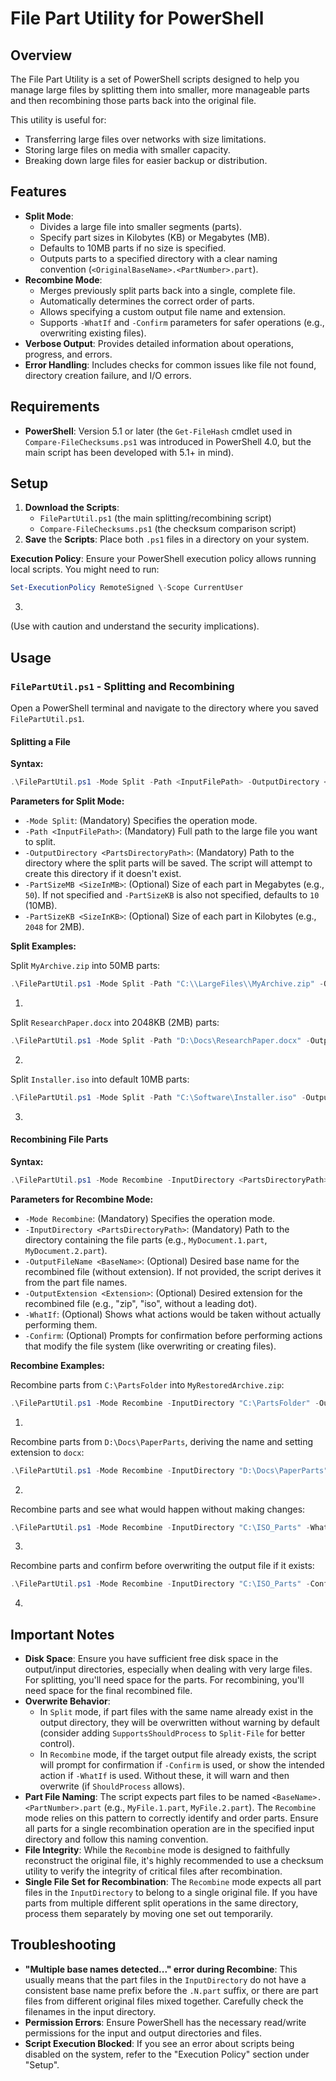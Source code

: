 # **File Part Utility for PowerShell**

## **Overview**

The File Part Utility is a set of PowerShell scripts designed to help you manage large files by splitting them into smaller, more manageable parts and then recombining those parts back into the original file.

This utility is useful for:

* Transferring large files over networks with size limitations.  
* Storing large files on media with smaller capacity.  
* Breaking down large files for easier backup or distribution.

## **Features**

* **Split Mode**:  
  * Divides a large file into smaller segments (parts).  
  * Specify part sizes in Kilobytes (KB) or Megabytes (MB).  
  * Defaults to 10MB parts if no size is specified.  
  * Outputs parts to a specified directory with a clear naming convention (`<OriginalBaseName>.<PartNumber>.part`).  
* **Recombine Mode**:  
  * Merges previously split parts back into a single, complete file.  
  * Automatically determines the correct order of parts.  
  * Allows specifying a custom output file name and extension.  
  * Supports `-WhatIf` and `-Confirm` parameters for safer operations (e.g., overwriting existing files).   
* **Verbose Output**: Provides detailed information about operations, progress, and errors.  
* **Error Handling**: Includes checks for common issues like file not found, directory creation failure, and I/O errors.

## **Requirements**

* **PowerShell**: Version 5.1 or later (the `Get-FileHash` cmdlet used in `Compare-FileChecksums.ps1` was introduced in PowerShell 4.0, but the main script has been developed with 5.1+ in mind).

## **Setup**

1. **Download the Scripts**:  
   * `FilePartUtil.ps1` (the main splitting/recombining script)  
   * `Compare-FileChecksums.ps1` (the checksum comparison script)  
2. **Save** the **Scripts**: Place both `.ps1` files in a directory on your system.

**Execution Policy**: Ensure your PowerShell execution policy allows running local scripts. You might need to run:  
```powershell
Set-ExecutionPolicy RemoteSigned \-Scope CurrentUser
```
3. 

   (Use with caution and understand the security implications).

## **Usage**

### **`FilePartUtil.ps1` - Splitting and Recombining**

Open a PowerShell terminal and navigate to the directory where you saved `FilePartUtil.ps1`.

#### **Splitting a File**

**Syntax:**
```powershell
.\FilePartUtil.ps1 -Mode Split -Path <InputFilePath> -OutputDirectory <PartsDirectoryPath> [-PartSizeMB <SizeInMB> | -PartSizeKB <SizeInKB>]
```
**Parameters for Split Mode:**

* `-Mode Split`: (Mandatory) Specifies the operation mode.  
* `-Path <InputFilePath>`: (Mandatory) Full path to the large file you want to split.  
* `-OutputDirectory <PartsDirectoryPath>`: (Mandatory) Path to the directory where the split parts will be saved. The script will attempt to create this directory if it doesn't exist.  
* `-PartSizeMB <SizeInMB>`: (Optional) Size of each part in Megabytes (e.g., `50`). If not specified and `-PartSizeKB` is also not specified, defaults to `10` (10MB).  
* `-PartSizeKB <SizeInKB>`: (Optional) Size of each part in Kilobytes (e.g., `2048` for 2MB).

**Split Examples:**

Split `MyArchive.zip` into 50MB parts:  
```powershell
.\FilePartUtil.ps1 -Mode Split -Path "C:\\LargeFiles\\MyArchive.zip" -OutputDirectory "C:\\PartsFolder" -PartSizeMB 50
```
1. 

Split `ResearchPaper.docx` into 2048KB (2MB) parts:  
```powershell
.\FilePartUtil.ps1 -Mode Split -Path "D:\Docs\ResearchPaper.docx" -OutputDirectory "D:\Docs\PaperParts" -PartSizeKB 2048
```
2. 

Split `Installer.iso` into default 10MB parts:  
```powershell
.\FilePartUtil.ps1 -Mode Split -Path "C:\Software\Installer.iso" -OutputDirectory "C:\ISO_Parts"
```
3. 

#### **Recombining File Parts**

**Syntax:**
```powershell
.\FilePartUtil.ps1 -Mode Recombine -InputDirectory <PartsDirectoryPath> [-OutputFileName <BaseName>] [-OutputExtension <Extension>] [-WhatIf] [-Confirm]
```
**Parameters for Recombine Mode:**

* `-Mode Recombine`: (Mandatory) Specifies the operation mode.  
* `-InputDirectory <PartsDirectoryPath>`: (Mandatory) Path to the directory containing the file parts (e.g., `MyDocument.1.part`, `MyDocument.2.part`).  
* `-OutputFileName <BaseName>`: (Optional) Desired base name for the recombined file (without extension). If not provided, the script derives it from the part file names.  
* `-OutputExtension <Extension>`: (Optional) Desired extension for the recombined file (e.g., "zip", "iso", without a leading dot).  
* `-WhatIf`: (Optional) Shows what actions would be taken without actually performing them.  
* `-Confirm`: (Optional) Prompts for confirmation before performing actions that modify the file system (like overwriting or creating files).

**Recombine Examples:**

Recombine parts from `C:\PartsFolder` into `MyRestoredArchive.zip`:  
```powershell
.\FilePartUtil.ps1 -Mode Recombine -InputDirectory "C:\PartsFolder" -OutputFileName "MyRestoredArchive" -OutputExtension "zip"
```
1. 

Recombine parts from `D:\Docs\PaperParts`, deriving the name and setting extension to `docx`:  
```powershell
.\FilePartUtil.ps1 -Mode Recombine -InputDirectory "D:\Docs\PaperParts" -OutputExtension "docx"
```
2. 

Recombine parts and see what would happen without making changes:  
```powershell
.\FilePartUtil.ps1 -Mode Recombine -InputDirectory "C:\ISO_Parts" -WhatIf
```
3. 

Recombine parts and confirm before overwriting the output file if it exists:  
```powershell
.\FilePartUtil.ps1 -Mode Recombine -InputDirectory "C:\ISO_Parts" -Confirm
```
4. 

## **Important Notes**

* **Disk Space**: Ensure you have sufficient free disk space in the output/input directories, especially when dealing with very large files. For splitting, you'll need space for the parts. For recombining, you'll need space for the final recombined file.  
* **Overwrite Behavior**:  
  * In `Split` mode, if part files with the same name already exist in the output directory, they will be overwritten without warning by default (consider adding `SupportsShouldProcess` to `Split-File` for better control).  
  * In `Recombine` mode, if the target output file already exists, the script will prompt for confirmation if `-Confirm` is used, or show the intended action if `-WhatIf` is used. Without these, it will warn and then overwrite (if `ShouldProcess` allows).  
* **Part File Naming**: The script expects part files to be named `<BaseName>.<PartNumber>.part` (e.g., `MyFile.1.part`, `MyFile.2.part`). The `Recombine` mode relies on this pattern to correctly identify and order parts. Ensure all parts for a single recombination operation are in the specified input directory and follow this naming convention.  
* **File Integrity**: While the `Recombine` mode is designed to faithfully reconstruct the original file, it's highly recommended to use a checksum utility to verify the integrity of critical files after recombination.  
* **Single File Set for Recombination**: The `Recombine` mode expects all part files in the `InputDirectory` to belong to a single original file. If you have parts from multiple different split operations in the same directory, process them separately by moving one set out temporarily.

## **Troubleshooting**

* **"Multiple base names detected..." error during Recombine**: This usually means that the part files in the `InputDirectory` do not have a consistent base name prefix before the `.N.part` suffix, or there are part files from different original files mixed together. Carefully check the filenames in the input directory.  
* **Permission Errors**: Ensure PowerShell has the necessary read/write permissions for the input and output directories and files.  
* **Script Execution Blocked**: If you see an error about scripts being disabled on the system, refer to the "Execution Policy" section under "Setup".
